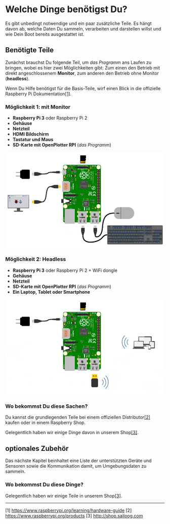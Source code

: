 # Welche Dinge benötigst Du?

Es gibt unbedingt notwendige und ein paar zusätzliche Teile. Es hängt davon ab, welche Daten Du sammeln, verarbeiten und darstellen willst und wie Dein Boot bereits ausgestattet ist.

## Benötigte Teile

Zunächst brauchst Du folgende Teil, um _das Programm_ ans Laufen zu bringen, wobei es hier zwei Möglichkeiten gibt: Zum einen den Betrieb mit direkt angeschlossenem **Monitor**, zum anderen den Betrieb ohne Monitor (**headless**).

Wenn Du Hilfe benötigst für die Basis-Teile, wirf einen Blick in die offizielle Raspberry Pi Dokumentation[[1]](https://www.raspberrypi.org/learning/hardware-guide/).

### Möglichkeit 1: mit Monitor

* **Raspberry Pi 3** oder Raspberry Pi 2
* **Gehäuse**
* **Netzteil**
* **HDMI Bildschirm**
* **Tastatur und Maus**
* **SD-Karte mit OpenPlotter RPI** (_das Programm_)

![](../en/start.png)

### Möglichkeit 2: Headless

* **Raspberry Pi 3** oder Raspberry Pi 2 + WiFi dongle
* **Gehäuse**
* **Netzteil**
* **SD-Karte mit OpenPlotter RPI** (_das Programm_)
* **Ein Laptop, Tablet oder Smartphone**

![](../en/start2.png)

### Wo bekommst Du diese Sachen?

Du kannst die grundlegenden Teile bei einem offiziellen Distributor[[2]](https://www.raspberrypi.org/products) kaufen oder in einem Raspberry Shop.

Gelegentlich haben wir einige Dinge davon in unserem Shop[[3]](http://shop.sailoog.com).

## optionales Zubehör

Das nächste Kapitel beinhaltet eine Liste der unterstützten Geräte und Sensoren sowie die Kommunikation damit, um Umgebungsdaten zu sammeln.

### Wo bekommst Du diese Dinge?

Gelegentlich haben wir einige Teile in unserem Shop[[3]](http://shop.sailoog.com).

---

[1] https://www.raspberrypi.org/learning/hardware-guide [2] https://www.raspberrypi.org/products [3] http://shop.sailoog.com 
